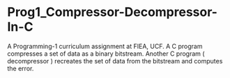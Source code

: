 # Prog1_Compressor-Decompressor-In-C
A Programming-1 curriculum assignment at FIEA, UCF. A C program compresses a set of data as a binary bitstream. Another C program ( decompressor ) recreates the set of data from the bitstream and computes the error.
